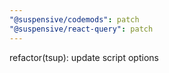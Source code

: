 ```yaml
---
"@suspensive/codemods": patch
"@suspensive/react-query": patch
---
```


refactor(tsup): update script options
